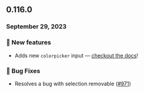 ## 0.116.0

### September 29, 2023

### 💪 New features

- Adds new `colorpicker` input — [checkout the docs](/inputs/colorpicker)!

### 🐛 Bug Fixes

- Resolves a bug with selection removable ([#971](https://github.com/formkit/formkit/issues/971))